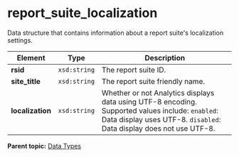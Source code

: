 # report_suite_localization

Data structure that contains information about a report suite's localization settings.

|Element|Type|Description|
|-------|----|-----------|
|**rsid** |`xsd:string` | The report suite ID. |
|**site_title** |`xsd:string` | The report suite friendly name. |
|**localization** |`xsd:string` | Whether or not Analytics displays data using UTF-8 encoding. Supported values include: `enabled`: Data display uses UTF-8. `disabled`: Data display does not use UTF-8. |

**Parent topic:** [Data Types](../data_types/c_datatypes.md)

